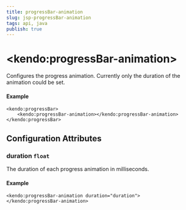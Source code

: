 ```yaml
---
title: progressBar-animation
slug: jsp-progressBar-animation
tags: api, java
publish: true
---
```


# \<kendo:progressBar-animation\>

Configures the progress animation. Currently only the duration of the animation could be set.

#### Example
    <kendo:progressBar>
        <kendo:progressBar-animation></kendo:progressBar-animation>
    </kendo:progressBar>

## Configuration Attributes

### duration `float`

The duration of each progress animation in milliseconds.

#### Example
    <kendo:progressBar-animation duration="duration">
    </kendo:progressBar-animation>

 
